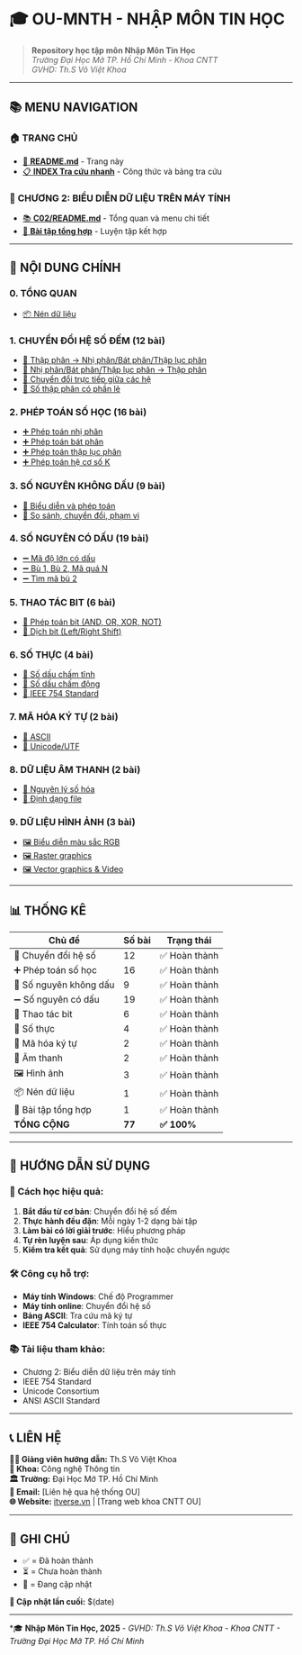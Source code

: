 # 🎓 **OU-MNTH - NHẬP MÔN TIN HỌC**

> **Repository học tập môn Nhập Môn Tin Học**  
> *Trường Đại Học Mở TP. Hồ Chí Minh - Khoa CNTT*  
> *GVHD: Th.S Võ Việt Khoa*

---

## 📚 **MENU NAVIGATION**

### 🏠 **TRANG CHỦ**
- [📖 **README.md**](?file=README.md) - Trang này
- [📋 **INDEX Tra cứu nhanh**](?file=C02/INDEX_TraCuuNhanh.md) - Công thức và bảng tra cứu

### 📁 **CHƯƠNG 2: BIỂU DIỄN DỮ LIỆU TRÊN MÁY TÍNH**
- [📚 **C02/README.md**](?file=C02/README.md) - Tổng quan và menu chi tiết
- [🎯 **Bài tập tổng hợp**](?file=C02/10.1.1_BaiTapTongHop.md) - Luyện tập kết hợp

---

## 🎯 **NỘI DUNG CHÍNH**

### **0. TỔNG QUAN**
- [📦 Nén dữ liệu](?file=C02/0.1.1_NenDuLieu_DataCompression.md)

### **1. CHUYỂN ĐỔI HỆ SỐ ĐẾM** (12 bài)
- [🔢 Thập phân → Nhị phân/Bát phân/Thập lục phân](?file=C02/1.1.1_ThapPhan_Sang_NhiPhan.md)
- [🔢 Nhị phân/Bát phân/Thập lục phân → Thập phân](?file=C02/1.2.1_NhiPhan_Sang_ThapPhan.md)
- [🔢 Chuyển đổi trực tiếp giữa các hệ](?file=C02/1.3.1_NhiPhan_BatPhan_ChuyenDoi.md)
- [🔢 Số thập phân có phần lẻ](?file=C02/1.4.1_ThapPhan_CoLe_Sang_NhiPhan.md)

### **2. PHÉP TOÁN SỐ HỌC** (16 bài)
- [➕ Phép toán nhị phân](?file=C02/2.1.1_PhepCong_NhiPhan.md)
- [➕ Phép toán bát phân](?file=C02/2.1.5_PhepTru_BatPhan.md)
- [➕ Phép toán thập lục phân](?file=C02/2.2.1_PhepCong_BatPhan.md)
- [➕ Phép toán hệ cơ số K](?file=C02/2.3.1_PhepCong_HeCoSoK.md)

### **3. SỐ NGUYÊN KHÔNG DẤU** (9 bài)
- [🔢 Biểu diễn và phép toán](?file=C02/3.1.1_BieuDien_SoNguyen_KhongDau.md)
- [🔢 So sánh, chuyển đổi, phạm vi](?file=C02/3.1.6_SoSanh_SoNguyen_KhongDau.md)

### **4. SỐ NGUYÊN CÓ DẤU** (19 bài)
- [➖ Mã độ lớn có dấu](?file=C02/4.1.1_BieuDien_SoNguyen_CoDau.md)
- [➖ Bù 1, Bù 2, Mã quá N](?file=C02/4.2.1_BieuDien_SoNguyen_CoDau_Bu1.md)
- [➖ Tìm mã bù 2](?file=C02/4.3.1_TimMaBu2.md)

### **5. THAO TÁC BIT** (6 bài)
- [🔧 Phép toán bit (AND, OR, XOR, NOT)](?file=C02/5.1.1_PhepToan_Bit_AND.md)
- [🔧 Dịch bit (Left/Right Shift)](?file=C02/5.2.1_DichBit_LeftShift.md)

### **6. SỐ THỰC** (4 bài)
- [🔢 Số dấu chấm tĩnh](?file=C02/6.1.1_SoDauChamTinh_FixedPoint.md)
- [🔢 Số dấu chấm động](?file=C02/6.2.1_SoDauChamDong_FloatingPoint.md)
- [🔢 IEEE 754 Standard](?file=C02/6.3.1_IEEE754_Single_Precision.md)

### **7. MÃ HÓA KÝ TỰ** (2 bài)
- [📝 ASCII](?file=C02/7.1.1_MaHoa_ASCII.md)
- [📝 Unicode/UTF](?file=C02/7.2.1_Unicode_UTF.md)

### **8. DỮ LIỆU ÂM THANH** (2 bài)
- [🎵 Nguyên lý số hóa](?file=C02/8.1.1_NguyenLySoHoaAmThanh.md)
- [🎵 Định dạng file](?file=C02/8.2.1_DinhDangFileAmThanh.md)

### **9. DỮ LIỆU HÌNH ẢNH** (3 bài)
- [🖼️ Biểu diễn màu sắc RGB](?file=C02/9.1.1_BieuDienMauSac_RGB.md)
- [🖼️ Raster graphics](?file=C02/9.2.1_DinhDangHinhAnh_Raster.md)
- [🖼️ Vector graphics & Video](?file=C02/9.3.1_VectorGraphics_Video.md)

---

## 📊 **THỐNG KÊ**

| **Chủ đề** | **Số bài** | **Trạng thái** |
|------------|------------|----------------|
| 🔢 Chuyển đổi hệ số | 12 | ✅ Hoàn thành |
| ➕ Phép toán số học | 16 | ✅ Hoàn thành |
| 🔢 Số nguyên không dấu | 9 | ✅ Hoàn thành |
| ➖ Số nguyên có dấu | 19 | ✅ Hoàn thành |
| 🔧 Thao tác bit | 6 | ✅ Hoàn thành |
| 🔢 Số thực | 4 | ✅ Hoàn thành |
| 📝 Mã hóa ký tự | 2 | ✅ Hoàn thành |
| 🎵 Âm thanh | 2 | ✅ Hoàn thành |
| 🖼️ Hình ảnh | 3 | ✅ Hoàn thành |
| 📦 Nén dữ liệu | 1 | ✅ Hoàn thành |
| 🎯 Bài tập tổng hợp | 1 | ✅ Hoàn thành |
| **TỔNG CỘNG** | **77** | **✅ 100%** |

---

## 🚀 **HƯỚNG DẪN SỬ DỤNG**

### **📖 Cách học hiệu quả:**
1. **Bắt đầu từ cơ bản**: Chuyển đổi hệ số đếm
2. **Thực hành đều đặn**: Mỗi ngày 1-2 dạng bài tập  
3. **Làm bài có lời giải trước**: Hiểu phương pháp
4. **Tự rèn luyện sau**: Áp dụng kiến thức
5. **Kiểm tra kết quả**: Sử dụng máy tính hoặc chuyển ngược

### **🛠️ Công cụ hỗ trợ:**
- **Máy tính Windows**: Chế độ Programmer
- **Máy tính online**: Chuyển đổi hệ số
- **Bảng ASCII**: Tra cứu mã ký tự
- **IEEE 754 Calculator**: Tính toán số thực

### **📚 Tài liệu tham khảo:**
- Chương 2: Biểu diễn dữ liệu trên máy tính
- IEEE 754 Standard
- Unicode Consortium
- ANSI ASCII Standard

---

## 📞 **LIÊN HỆ**

**👨‍🏫 Giảng viên hướng dẫn:** Th.S Võ Việt Khoa  
**🏫 Khoa:** Công nghệ Thông tin  
**🏛️ Trường:** Đại Học Mở TP. Hồ Chí Minh  
**📧 Email:** [Liên hệ qua hệ thống OU]  
**🌐 Website:** [itverse.vn](https://itverse.vn) | [Trang web khoa CNTT OU]

---

## 📝 **GHI CHÚ**

- ✅ = Đã hoàn thành
- ⏳ = Chưa hoàn thành  
- 🔄 = Đang cập nhật

**📅 Cập nhật lần cuối:** $(date)

---

*🎓 **Nhập Môn Tin Học, 2025** - *GVHD: Th.S Võ Việt Khoa* - *Khoa CNTT - Trường Đại Học Mở TP. Hồ Chí Minh*